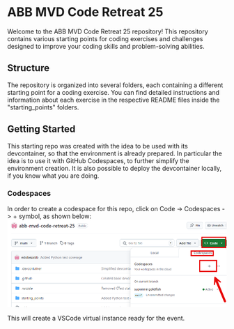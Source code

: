 # ABB MVD Code Retreat 25

Welcome to the ABB MVD Code Retreat 25 repository! This repository contains various starting points for coding exercises and challenges designed to improve your coding skills and problem-solving abilities.

## Structure

The repository is organized into several folders, each containing a different starting point for a coding exercise. 
You can find detailed instructions and information about each exercise in the respective README files inside the "starting_points" folders.

## Getting Started

This starting repo was created with the idea to be used with its devcontainer, so that the environment is already prepared.
In particular the idea is to use it with GitHub Codespaces, to further simplify the environment creation.
It is also possible to deploy the devcontainer locally, if you know what you are doing.

### Codespaces

In order to create a codespace for this repo, click on Code -> Codespaces -> + symbol,
as shown below:
![alt text](image.png)

This will create a VSCode virtual instance ready for the event.